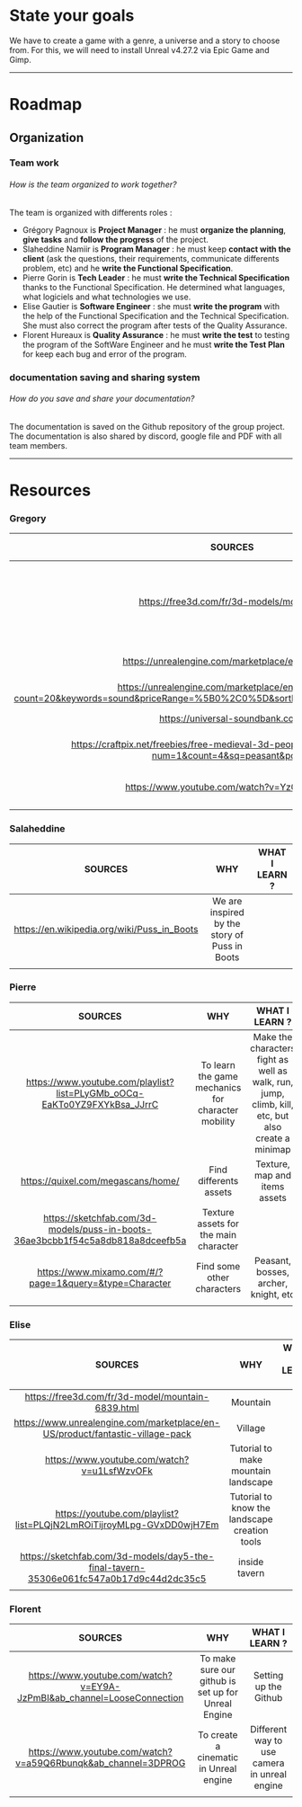 # State your goals

We have to create a game with a genre, a universe and a story to choose from. For this, we will need to install Unreal v4.27.2 via Epic Game and Gimp.

---

# Roadmap

## Organization

### Team work

###### How is the team organized to work together?

The team is organized with differents roles :

- Grégory Pagnoux is **Project Manager** : he must **organize the planning**, **give tasks** and **follow the progress** of the project.
- Slaheddine Namiir is **Program Manager** : he must keep **contact with the client** (ask the questions, their requirements, communicate differents problem, etc) and he **write the Functional Specification**.
- Pierre Gorin is **Tech Leader** : he must **write the Technical Specification** thanks to the Functional Specification. He determined what languages, what logiciels and what technologies we use.
- Elise Gautier is **Software Engineer** : she must **write the program** with the help of the Functional Specification and the Technical Specification. She must also correct the program after tests of the Quality Assurance.
- Florent Hureaux is **Quality Assurance** : he must **write the test** to testing the program of the SoftWare Engineer and he must **write the Test Plan** for keep each bug and error of the program.

### documentation saving and sharing system

###### ​How do you save and share your documentation?

The documentation is saved on the Github repository of the group project. The documentation is also shared by discord, google file and PDF with all team members.

---

# Resources

### Gregory

| **SOURCES** | **WHY** | **WHAT I LEARN ?** |
| :-: | :-: | :-: |
| https://free3d.com/fr/3d-models/montagne | Find differents assets for create mountain | Differents free assets in FBX with the ideal graphic mountain |
| https://unrealengine.com/marketplace/en-US/store | Find texture assets | sand, rock, water |
| https://unrealengine.com/marketplace/en-US/assets?count=20&keywords=sound&priceRange=%5B0%2C0%5D&sortBy=relevancy&sortDir=DESC&start=0 | Find sound | ambiant sound |
| https://universal-soundbank.com/ | Find sound | all sounds |
| https://craftpix.net/freebies/free-medieval-3d-people-low-poly-models/?num=1&count=4&sq=peasant&pos=0 | find medieval NPC | peasant, king, queen |
| https://www.youtube.com/watch?v=Yz0GgeoR1ig | how make NPC movement | random movement |
|  |  |  |

### Salaheddine

| **SOURCES** | **WHY** | **WHAT I LEARN ?** |
| :-: | :-: | :-: |
| https://en.wikipedia.org/wiki/Puss_in_Boots | We are inspired by the story of Puss in Boots |  |
|  |  |  |
### Pierre

| **SOURCES** | **WHY** | **WHAT I LEARN ?** |
| :-: | :-: | :-: |
| https://www.youtube.com/playlist?list=PLyGMb_oOCq-EaKTo0YZ9FXYkBsa_JJrrC | To learn the game mechanics for character mobility | Make the characters fight as well as walk, run, jump, climb, kill, etc, but also create a minimap |
| https://quixel.com/megascans/home/ | Find differents assets | Texture, map and items assets |
| https://sketchfab.com/3d-models/puss-in-boots-36ae3bcbb1f54c5a8db818a8dceefb5a | Texture assets for the main character |  |
| https://www.mixamo.com/#/?page=1&query=&type=Character | Find some other characters | Peasant, bosses, archer, knight, etc |
|  |  |  |

### Elise

| **SOURCES** | **WHY** | **WHAT I LEARN ?** |
| :-: | :-: | :-: |
| https://free3d.com/fr/3d-model/mountain-6839.html | Mountain |  |
| https://www.unrealengine.com/marketplace/en-US/product/fantastic-village-pack | Village |  |
| https://www.youtube.com/watch?v=u1LsfWzvOFk | Tutorial to make mountain landscape |  |
| https://youtube.com/playlist?list=PLQjN2LmROiTijroyMLpg-GVxDD0wjH7Em | Tutorial to know the landscape creation tools |  |
| https://sketchfab.com/3d-models/day5-the-final-tavern-35306e061fc547a0b17d9c44d2dc35c5 | inside tavern |  |
|  |  |  |

### Florent

| **SOURCES** | **WHY** | **WHAT I LEARN ?** |
| :-: | :-: | :-: |
| https://www.youtube.com/watch?v=EY9A-JzPmBI&ab_channel=LooseConnection | To make sure our github is set up for Unreal Engine | Setting up the Github |
| https://www.youtube.com/watch?v=a59Q6Rbunqk&ab_channel=3DPROG | To create a cinematic in Unreal engine | Different way to use camera in unreal engine |
|  |  |  |